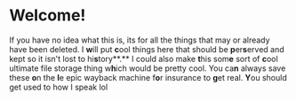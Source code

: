 # Welcome!
If you have no idea what this is, its for all the things that may or already have been deleted. I **w**ill put **c**ool things here that should be **p**er**s**erved and kept so it isn't lost to hi**s**tory**.** I could also make **t**his som**e** sort of **c**ool ultimate file storage thing w**h**ich would be pretty cool. You ca**n** always save these **o**n the **l**e epic wayback machine f**o**r insurance to **g**et real. **Y**ou should get used to how I speak lol
